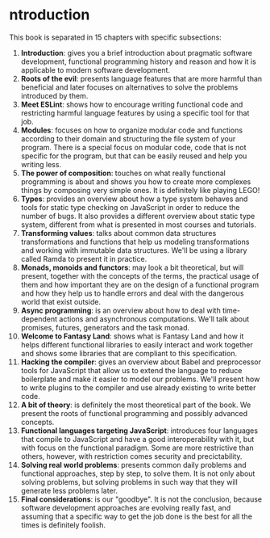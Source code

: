 # ntroduction

This book is separated in 15 chapters with specific subsections:

1. **Introduction**: gives you a brief introduction about pragmatic software development, functional programming history and reason and how it is applicable to modern software development.
2. **Roots of the evil**: presents language features that are more harmful than beneficial and later focuses on alternatives to solve the problems introduced by them.
3. **Meet ESLint**: shows how to encourage writing functional code and restricting harmful language features by using a specific tool for that job.
4. **Modules**: focuses on how to organize modular code and functions according to their domain and structuring the file system of your program. There is a special focus on modular code, code that is not specific for the program, but that can be easily reused and help you writing less.
5. **The power of composition**: touches on what really functional programming is about and shows you how to create more complexes things by composing very simple ones. It is definitely like playing LEGO!
6. **Types**: provides an overview about how a type system behaves and tools for static type checking on JavaScript in order to reduce the number of bugs. It also provides a different overview about static type system, different from what is presented in most courses and tutorials.
7. **Transforming values**: talks about common data structures transformations and functions that help us modeling transformations and working with immutable data structures. We'll be using a library called Ramda to present it in practice.
8. **Monads, monoids and functors**: may look a bit theoretical, but will present, together with the concepts of the terms, the practical usage of them and how important they are on the design of a functional program and how they help us to handle errors and deal with the dangerous world that exist outside.
9. **Async programming**: is an overview about how to deal with time-dependent actions and asynchronous computations. We'll talk about promises, futures, generators and the task monad.
10. **Welcome to Fantasy Land**: shows what is Fantasy Land and how it helps different functional libraries to easily interact and work together and shows some libraries that are compliant to this specification.
11. **Hacking the compiler**: gives an overview about Babel and preprocessor tools for JavaScript that allow us to extend the language to reduce boilerplate and make it easier to model our problems. We'll present how to write plugins to the compiler and use already existing to write better code.
12. **A bit of theory**: is definitely the most theoretical part of the book. We present the roots of functional programming and possibly advanced concepts.
13. **Functional languages targeting JavaScript**: introduces four languages that compile to JavaScript and have a good interoperability with it, but with focus on the functional paradigm. Some are more restrictive than others, however, with restriction comes security and precictability.
14. **Solving real world problems**: presents common daily problems and functional approaches, step by step, to solve them. It is not only about solving problems, but solving problems in such way that they will generate less problems later.
15. **Final considerations**: is our "goodbye". It is not the conclusion, because software development approaches are evolving really fast, and assuming that a specific way to get the job done is the best for all the times is definitely foolish.